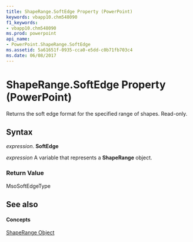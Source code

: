 ```yaml
---
title: ShapeRange.SoftEdge Property (PowerPoint)
keywords: vbapp10.chm548090
f1_keywords:
- vbapp10.chm548090
ms.prod: powerpoint
api_name:
- PowerPoint.ShapeRange.SoftEdge
ms.assetid: 5a61651f-0935-cca0-e5dd-c0b71fb703c4
ms.date: 06/08/2017
---
```



# ShapeRange.SoftEdge Property (PowerPoint)

Returns the soft edge format for the specified range of shapes. Read-only.


## Syntax

 _expression_. **SoftEdge**

 _expression_ A variable that represents a **ShapeRange** object.


### Return Value

MsoSoftEdgeType


## See also


#### Concepts


[ShapeRange Object](PowerPoint.ShapeRange.md)

